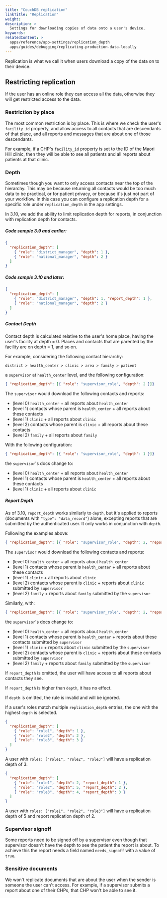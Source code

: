 ```yaml
---
title: "CouchDB replication"
linkTitle: "Replication"
weight: 
description: >
  Settings for downloading copies of data onto a user's device.
keywords: 
relatedContent: >
  apps/reference/app-settings/replication_depth
  apps/guides/debugging/replicating-production-data-locally
---
```


Replication is what we call it when users download a copy of the data on to their device.

## Restricting replication

If the user has an online role they can access all the data, otherwise they will get restricted access to the data.

### Restriction by place

The most common restriction is by place. This is where we check the user's `facility_id` property, and allow access to all contacts that are descendants of that place, and all reports and messages that are about one of those descendants.

For example, if a CHP's `facility_id` property is set to the ID of the Maori Hill clinic, then they will be able to see all patients and all reports about patients at that clinic.

### Depth

Sometimes though you want to only access contacts near the top of the hierarchy. This may be because returning all contacts would be too much data to be practical, or for patient privacy, or because it's just not part of your workflow. In this case you can configure a replication depth for a specific role under `replication_depth` in the app settings.

In 3.10, we add the ability to limit replication depth for reports, in conjunction with replication depth for contacts.

##### Code sample 3.9 and earlier:

```json
{
  "replication_depth": [
    { "role": "district_manager", "depth": 1 },
    { "role": "national_manager", "depth": 2 }
  ]
}
```

##### Code sample 3.10 and later:
```json
{
  "replication_depth": [
    { "role": "district_manager", "depth": 1, "report_depth": 1 },
    { "role": "national_manager", "depth": 2 }
  ]
}
```

##### Contact Depth

Contact depth is calculated relative to the user's home place, having the user's facility at depth = 0. Places and contacts that are parented by the facility are on depth = 1, and so on. 

For example, considering the following contact hierarchy:
```
district > health_center > clinic > area > family > patient
``` 
a `supervisor` at `health_center` level, and the following configuration:
```json
{ "replication_depth": [{ "role": "supervisor_role", "depth": 2 }]}
``` 

The `supervisor` would download the following contacts and reports:
- (level 0) `health_center` + all reports about `health_center`
- (level 1) contacts whose parent is `health_center` +  all reports about these contacts
- (level 1) `clinic` + all reports about `clinic`
- (level 2) contacts whose parent is `clinic` + all reports about these contacts
- (level 2) `family` + all reports about `family`

With the following configuration:
```json
{ "replication_depth": [{ "role": "supervisor_role", "depth": 1 }]}
``` 
the `supervisor`'s docs change to:
- (level 0) `health_center` + all reports about `health_center`
- (level 1) contacts whose parent is `health_center` + all reports about these contacts
- (level 1) `clinic` + all reports about `clinic` 

##### Report Depth

As of 3.10, `report_depth` works similarly to `depth`, but it's applied to reports (documents with `"type": "data_record"`) alone, excepting reports that are submitted by the authenticated user. 
It only works in conjunction with `depth`.   

Following the examples above:
```json
{ "replication_depth": [{ "role": "supervisor_role", "depth": 2, "report_depth": 1 }]}
```

The `supervisor` would download the following contacts and reports:
- (level 0) `health_center` + all reports about `health_center`
- (level 1) contacts whose parent is `health_center` + all reports about these contacts
- (level 1) `clinic` + all reports about `clinic`
- (level 2) contacts whose parent is `clinic` + reports about `clinic` submitted by `supervisor`
- (level 2) `family` +  reports about `family` submitted by the `supervisor`

Similarly, with:
```json
{ "replication_depth": [{ "role": "supervisor_role", "depth": 2, "report_depth": 0 }]}
``` 
the `supervisor`'s docs change to:
- (level 0) `health_center` + all reports about `health_center`
- (level 1) contacts whose parent is `health_center` + reports about these contacts submitted by `supervisor`
- (level 1) `clinic` + reports about `clinic` submitted by the `supervisor`
- (level 2) contacts whose parent is `clinic` + reports about these contacts submitted by `supervisor`
- (level 2) `family` + reports about `family` submitted by the `supervisor`

If `report_depth` is omitted, the user will have access to all reports about contacts they see. 

If `report_depth` is higher than `depth`, it has no effect.  

If `depth` is omitted, the rule is invalid and will be ignored. 

If a user's roles match multiple `replication_depth` entries, the one with the highest `depth` is selected.
```json
{ 
  "replication_depth": [
    { "role": "role1", "depth": 1 },
    { "role": "role2", "depth": 2 },
    { "role": "role3", "depth": 3 }
  ]
}
``` 
A user with `roles: ["role1", "role2", "role3"]` will have a replication depth of 3. 

```json
{ 
  "replication_depth": [
    { "role": "role1", "depth": 2, "report_depth": 1 },
    { "role": "role2", "depth": 5, "report_depth": 2 },
    { "role": "role3", "depth": 4, "report_depth": 3 }
  ]
}
``` 
A user with `roles: ["role1", "role2", "role3"]` will have a replication depth of 5 and report replication depth of 2.



### Supervisor signoff

Some reports need to be signed off by a supervisor even though that supervisor doesn't have the depth to see the patient the report is about. To achieve this the report needs a field named `needs_signoff` with a value of `true`.

### Sensitive documents

We won't replicate documents that are about the user when the sender is someone the user can't access. For example, if a supervisor submits a report about one of their CHPs, that CHP won't be able to see it.
